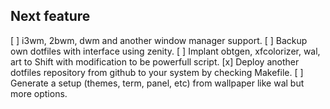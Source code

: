 
## Next feature

[ ] i3wm, 2bwm, dwm and another window manager support.
[ ] Backup own dotfiles with interface using zenity.
[ ] Implant obtgen, xfcolorizer, wal, art to Shift with modification to be powerfull script.
[x] Deploy another dotfiles repository from github to your system by checking Makefile.
[ ] Generate a setup (themes, term, panel, etc) from wallpaper like wal but more options.

